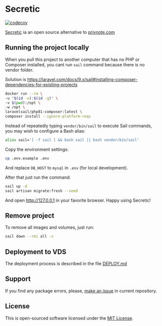 # Secretic

[![codecov](https://codecov.io/gh/gomzyakov/secretic/branch/main/graph/badge.svg?token=4CYTVMVUYV)](https://codecov.io/gh/gomzyakov/secretnotes)

[Secretic](https://secretic.app) ia an open source alternative to [privnote.com](https://privnote.com)


## Running the project locally

When you pull this project to another computer that has no PHP or Composer installed, you cant run `sail` command
because there is no vendor folder.

Solution is https://laravel.com/docs/9.x/sail#installing-composer-dependencies-for-existing-projects

```bash
docker run --rm \
-u "$(id -u):$(id -g)" \
-v $(pwd):/opt \
-w /opt \
laravelsail/php81-composer:latest \
composer install --ignore-platform-reqs
```
Instead of repeatedly typing `vendor/bin/sail` to execute Sail commands, you may wish to configure a Bash alias:

```bash
alias sail='[ -f sail ] && bash sail || bash vendor/bin/sail'
```

Copy the environment settings:

```bash
cp .env.example .env
```

And replace `DB_HOST` to `mysql` in `.env` (for local development).

After that just run the command:

```bash
sail up -d
sail artisan migrate:fresh --seed
```

And open http://127.0.0.1 in your favorite browser. Happy using Secretic! 


## Remove project

To remove all images and volumes, just run:

```bash
sail down --rmi all -v
```

## Deployment to VDS

The deployment process is described in the file [DEPLOY.md](DEPLOY.md)

## Support

If you find any package errors, please, [make an issue](https://github.com/gomzyakov/php-code-style/issues) in current repository.

## License

This is open-sourced software licensed under the [MIT License](https://github.com/gomzyakov/php-code-style/blob/main/LICENSE).
